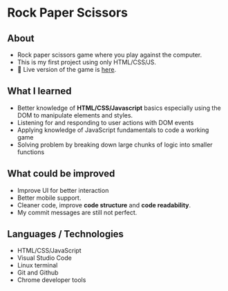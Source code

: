 # Rock Paper Scissors

## About
* Rock paper scissors game where you play against the computer.
* This is my first project using only HTML/CSS/JS. 
* 🔗 Live version of the game is [here](https://datphung239.github.io/rock-paper-scissors/).

## What I learned
* Better knowledge of **HTML/CSS/Javascript** basics especially using the DOM to manipulate elements and styles.
* Listening for and responding to user actions with DOM events
* Applying knowledge of JavaScript fundamentals to code a working game
* Solving problem by breaking down large chunks of logic into smaller functions

## What could be improved
* Improve UI for better interaction
* Better mobile support.
* Cleaner code, improve **code structure** and **code readability**.
* My commit messages are still not perfect.

## Languages / Technologies
- HTML/CSS/JavaScript
- Visual Studio Code
- Linux terminal
- Git and Github
- Chrome developer tools
